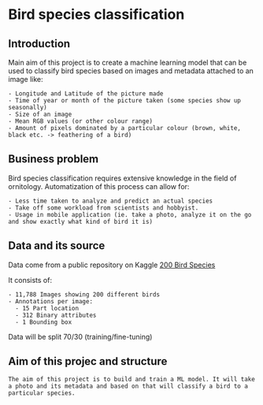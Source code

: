 # Bird species classification

## Introduction

Main aim of this project is to create a machine learning model that can be used to classify bird species based on images and metadata attached to an image like:

    - Longitude and Latitude of the picture made
    - Time of year or month of the picture taken (some species show up seasonally)
    - Size of an image
    - Mean RGB values (or other colour range)
    - Amount of pixels dominated by a particular colour (brown, white, black etc. -> feathering of a bird)

## Business problem

Bird species classification requires extensive knowledge in the field of ornitology. Automatization of this process can allow for:

    - Less time taken to analyze and predict an actual species
    - Take off some workload from scientists and hobbyist.
    - Usage in mobile application (ie. take a photo, analyze it on the go and show exactly what kind of bird it is)

## Data and its source

Data come from a public repository on Kaggle [200 Bird Species](https://www.kaggle.com/datasets/veeralakrishna/200-bird-species-with-11788-images/code)

It consists of:

    - 11,788 Images showing 200 different birds
    - Annotations per image: 
      - 15 Part location
      - 312 Binary attributes
      - 1 Bounding box

Data will be split 70/30 (training/fine-tuning)

## Aim of this projec and structure

    The aim of this project is to build and train a ML model. It will take a photo and its metadata and based on that will classify a bird to a particular species. 
